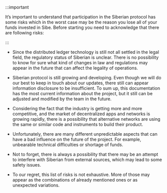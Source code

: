 :::important

It’s important to understand that participation in the Siberian protocol has some risks which in the worst case may be the reason you lose all of your funds invested in Sibe. Before starting you need to acknowledge that there are following risks: 

:::


* Since the distributed ledger technology is still not all settled in the legal field, the regulatory status of Siberian is unclear. There is no possibility to know for sure what kind of changes in law and regulations may appear in the future that can affect the legality of operations. 

*  Siberian protocol is still growing and developing. Even though we will do our best to keep in touch about our updates, there still can appear information disclosure to be insufficient. To sum up, this documentation has the most current information about the project, but it still can be adjusted and modified by the team in the future. 

* Considering the fact that the industry is getting more and more competitive, and the market of decentralized apps and networks is growing rapidly, there is a possibility that alternative networks are using the same or similar code and instruments to build their product. 
* Unfortunately, there are many different unpredictable aspects that can have a bad influence on the future of the project. For example, unbearable technical difficulties or shortage of funds. 
* Not to forget, there is always a possibility that there may be an attempt to interfere with Siberian from external sources, which may lead to some safety issues. 
* To our regret, this list of risks is not exhaustive. More of those may appear as the combinations of already mentioned ones or as unexpected variations.
